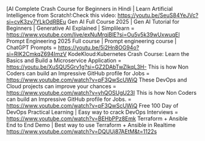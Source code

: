[AI Complete Crash Course for Beginners in Hindi | Learn Artificial Intelligence from Scratch!:Check this video: https://youtu.be/SeuS84YeJVc?si=cvK3zv7YLkOdRBEu
Gen AI Full Course 2025 | Gen AI Tutorial for Beginners | Generative AI Explained | Simplilearn = https://www.youtube.com/live/exNuMrqjBlE?si=Ou5v5k39wUxwuqEl
Prompt Engineering 2025 Full course | Prompt engineering course | ChatGPT Prompts = https://youtu.be/5i2Hn8OG94o?si=RIK2CmkqZ694ImzV
KodeKloud:Kubernetes Crash Course: Learn the Basics and Build a Microservice Application = https://youtu.be/XuSQU5Grv1g?si=GZ2DAbTwZIkqL3H-
This is how Non Coders can build an Impressive GitHub profile for Jobs = https://www.youtube.com/watch?v=pF3QwScUWiQ
These DevOps and Cloud projects can improve your chances = https://www.youtube.com/watch?v=yhQOSUgU23I
This is how Non Coders can build an Impressive GitHub profile for Jobs. = https://www.youtube.com/watch?v=pF3QwScUWiQ
Free 100 Day of DevOps Practical Learning | Easy way to crack DevOps Interviews = https://www.youtube.com/watch?v=BEHbPPz8Emk
Terraform + Ansible End to End Demo | Best way to use Terraform + Ansible in Realtime https://www.youtube.com/watch?v=DQUUi87AEtM&t=1122s



